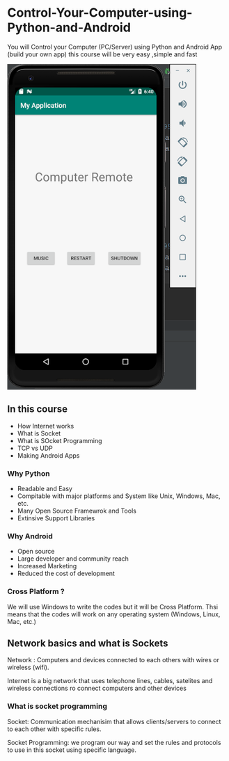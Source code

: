 # Control-Your-Computer-using-Python-and-Android #

You will Control your Computer (PC/Server) using Python and Android App (build your own app)  this course will be very easy ,simple  and fast

![Sreenshot](Remotecontrol.png)

## In this course ##
- How Internet works
- What is Socket
- What is SOcket Programming
- TCP vs UDP
- Making Android Apps

### Why Python ###
- Readable and Easy
- Compitable with major platforms and System like Unix, Windows, Mac, etc.
- Many Open Source Framewrok and Tools
- Extinsive Support Libraries

### Why Android ###
- Open source 
- Large developer and community reach
- Increased Marketing
- Reduced the  cost of development

### Cross Platform ? ###
We will use Windows to write the codes but it will be Cross Platform. Thsi means that the codes will work on any operating system (Windows, Linux, Mac, etc.)


## Network basics and what is Sockets ##
Network : Computers and devices connected to each others with wires or wireless (wifi).

Internet is a big network that uses telephone lines, cables, satelites and wireless connections ro connect computers and other devices

### What is socket programming ###
Socket: Communication mechanisim that allows clients/servers to connect to each other with specific rules.

Socket Programming: we program our way and set the rules and protocols to use in this socket using specific language.

